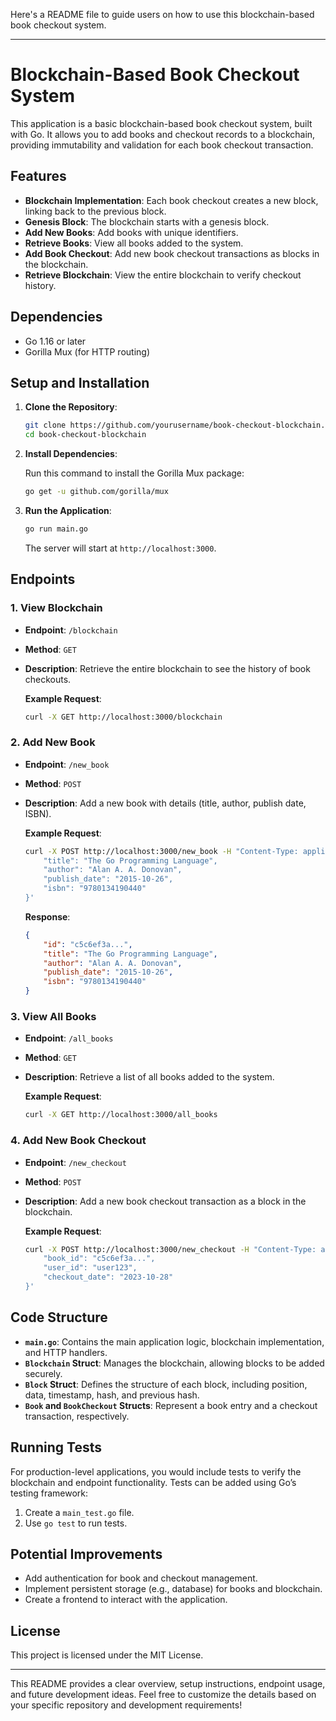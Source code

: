 Here's a README file to guide users on how to use this blockchain-based book checkout system.

---

# Blockchain-Based Book Checkout System

This application is a basic blockchain-based book checkout system, built with Go. It allows you to add books and checkout records to a blockchain, providing immutability and validation for each book checkout transaction.

## Features

- **Blockchain Implementation**: Each book checkout creates a new block, linking back to the previous block.
- **Genesis Block**: The blockchain starts with a genesis block.
- **Add New Books**: Add books with unique identifiers.
- **Retrieve Books**: View all books added to the system.
- **Add Book Checkout**: Add new book checkout transactions as blocks in the blockchain.
- **Retrieve Blockchain**: View the entire blockchain to verify checkout history.

## Dependencies

- Go 1.16 or later
- Gorilla Mux (for HTTP routing)

## Setup and Installation

1. **Clone the Repository**:

   ```bash
   git clone https://github.com/yourusername/book-checkout-blockchain.git
   cd book-checkout-blockchain
   ```

2. **Install Dependencies**:

   Run this command to install the Gorilla Mux package:

   ```bash
   go get -u github.com/gorilla/mux
   ```

3. **Run the Application**:

   ```bash
   go run main.go
   ```

   The server will start at `http://localhost:3000`.

## Endpoints

### 1. View Blockchain

- **Endpoint**: `/blockchain`
- **Method**: `GET`
- **Description**: Retrieve the entire blockchain to see the history of book checkouts.

   **Example Request**:
   ```bash
   curl -X GET http://localhost:3000/blockchain
   ```

### 2. Add New Book

- **Endpoint**: `/new_book`
- **Method**: `POST`
- **Description**: Add a new book with details (title, author, publish date, ISBN).

   **Example Request**:
   ```bash
   curl -X POST http://localhost:3000/new_book -H "Content-Type: application/json" -d '{
       "title": "The Go Programming Language",
       "author": "Alan A. A. Donovan",
       "publish_date": "2015-10-26",
       "isbn": "9780134190440"
   }'
   ```

   **Response**:
   ```json
   {
       "id": "c5c6ef3a...",
       "title": "The Go Programming Language",
       "author": "Alan A. A. Donovan",
       "publish_date": "2015-10-26",
       "isbn": "9780134190440"
   }
   ```

### 3. View All Books

- **Endpoint**: `/all_books`
- **Method**: `GET`
- **Description**: Retrieve a list of all books added to the system.

   **Example Request**:
   ```bash
   curl -X GET http://localhost:3000/all_books
   ```

### 4. Add New Book Checkout

- **Endpoint**: `/new_checkout`
- **Method**: `POST`
- **Description**: Add a new book checkout transaction as a block in the blockchain.

   **Example Request**:
   ```bash
   curl -X POST http://localhost:3000/new_checkout -H "Content-Type: application/json" -d '{
       "book_id": "c5c6ef3a...",
       "user_id": "user123",
       "checkout_date": "2023-10-28"
   }'
   ```

## Code Structure

- **`main.go`**: Contains the main application logic, blockchain implementation, and HTTP handlers.
- **`Blockchain` Struct**: Manages the blockchain, allowing blocks to be added securely.
- **`Block` Struct**: Defines the structure of each block, including position, data, timestamp, hash, and previous hash.
- **`Book` and `BookCheckout` Structs**: Represent a book entry and a checkout transaction, respectively.

## Running Tests

For production-level applications, you would include tests to verify the blockchain and endpoint functionality. Tests can be added using Go’s testing framework:

1. Create a `main_test.go` file.
2. Use `go test` to run tests.

## Potential Improvements

- Add authentication for book and checkout management.
- Implement persistent storage (e.g., database) for books and blockchain.
- Create a frontend to interact with the application.

## License

This project is licensed under the MIT License.

---

This README provides a clear overview, setup instructions, endpoint usage, and future development ideas. Feel free to customize the details based on your specific repository and development requirements!
